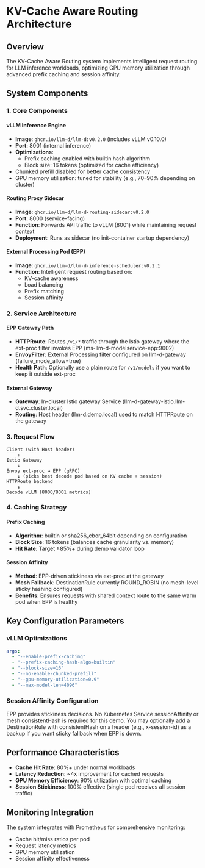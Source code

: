 # KV-Cache Aware Routing Architecture

## Overview

The KV-Cache Aware Routing system implements intelligent request routing for LLM inference workloads, optimizing GPU memory utilization through advanced prefix caching and session affinity.

## System Components

### 1. Core Components

#### vLLM Inference Engine
- **Image**: `ghcr.io/llm-d/llm-d:v0.2.0` (includes vLLM v0.10.0)
- **Port**: 8001 (internal inference)
- **Optimizations**:
  - Prefix caching enabled with builtin hash algorithm
  - Block size: 16 tokens (optimized for cache efficiency)
- Chunked prefill disabled for better cache consistency
- GPU memory utilization: tuned for stability (e.g., 70–90% depending on cluster)

#### Routing Proxy Sidecar
- **Image**: `ghcr.io/llm-d/llm-d-routing-sidecar:v0.2.0`
- **Port**: 8000 (service-facing)
- **Function**: Forwards API traffic to vLLM (8001) while maintaining request context
- **Deployment**: Runs as sidecar (no init-container startup dependency)

#### External Processing Pod (EPP)
- **Image**: `ghcr.io/llm-d/llm-d-inference-scheduler:v0.2.1`
- **Function**: Intelligent request routing based on:
  - KV-cache awareness
  - Load balancing
  - Prefix matching
  - Session affinity

### 2. Service Architecture

#### EPP Gateway Path
- **HTTPRoute**: Routes `/v1/*` traffic through the Istio gateway where the ext-proc filter invokes EPP (ms-llm-d-modelservice-epp:9002)
- **EnvoyFilter**: External Processing filter configured on llm-d-gateway (failure_mode_allow=true)
- **Health Path**: Optionally use a plain route for `/v1/models` if you want to keep it outside ext-proc

#### External Gateway
- **Gateway**: In-cluster Istio gateway Service (llm-d-gateway-istio.llm-d.svc.cluster.local)
- **Routing**: Host header (llm-d.demo.local) used to match HTTPRoute on the gateway

### 3. Request Flow

```
Client (with Host header)
    ↓
Istio Gateway
    ↓
Envoy ext-proc → EPP (gRPC)
    ↓ (picks best decode pod based on KV cache + session)
HTTPRoute backend
    ↓
Decode vLLM (8000/8001 metrics)
```

### 4. Caching Strategy

#### Prefix Caching
- **Algorithm**: builtin or sha256_cbor_64bit depending on configuration
- **Block Size**: 16 tokens (balances cache granularity vs. memory)
- **Hit Rate**: Target ≥85%+ during demo validator loop

#### Session Affinity
- **Method**: EPP-driven stickiness via ext-proc at the gateway
- **Mesh Fallback**: DestinationRule currently ROUND_ROBIN (no mesh-level sticky hashing configured)
- **Benefits**: Ensures requests with shared context route to the same warm pod when EPP is healthy

## Key Configuration Parameters

### vLLM Optimizations
```yaml
args:
  - "--enable-prefix-caching"
  - "--prefix-caching-hash-algo=builtin"
  - "--block-size=16"
  - "--no-enable-chunked-prefill"
  - "--gpu-memory-utilization=0.9"
  - "--max-model-len=4096"
```

### Session Affinity Configuration
EPP provides stickiness decisions. No Kubernetes Service sessionAffinity or mesh consistentHash is required for this demo. You may optionally add a DestinationRule with consistentHash on a header (e.g., x-session-id) as a backup if you want sticky fallback when EPP is down.

## Performance Characteristics

- **Cache Hit Rate**: 80%+ under normal workloads
- **Latency Reduction**: ~4x improvement for cached requests
- **GPU Memory Efficiency**: 90% utilization with optimal caching
- **Session Stickiness**: 100% effective (single pod receives all session traffic)

## Monitoring Integration

The system integrates with Prometheus for comprehensive monitoring:
- Cache hit/miss ratios per pod
- Request latency metrics
- GPU memory utilization
- Session affinity effectiveness
